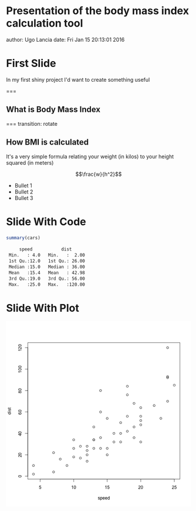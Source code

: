 Presentation of the body mass index calculation tool
========================================================
author: Ugo Lancia
date: Fri Jan 15 20:13:01 2016

First Slide
========================================================

In my first shiny project I'd want to create something useful

===

## What is Body Mass Index

===
transition: rotate
## How BMI is calculated

It's a very simple formula relating your weight (in kilos) to your height squared (in meters)

$$\frac{w}{h^2}$$







- Bullet 1
- Bullet 2
- Bullet 3

Slide With Code
========================================================


```r
summary(cars)
```

```
     speed           dist       
 Min.   : 4.0   Min.   :  2.00  
 1st Qu.:12.0   1st Qu.: 26.00  
 Median :15.0   Median : 36.00  
 Mean   :15.4   Mean   : 42.98  
 3rd Qu.:19.0   3rd Qu.: 56.00  
 Max.   :25.0   Max.   :120.00  
```

Slide With Plot
========================================================

![plot of chunk unnamed-chunk-2](first_rpresent-figure/unnamed-chunk-2-1.png) 
